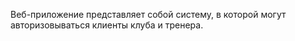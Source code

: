 Веб-приложение представляет собой систему, в которой могут авторизовываться клиенты клуба и тренера.
